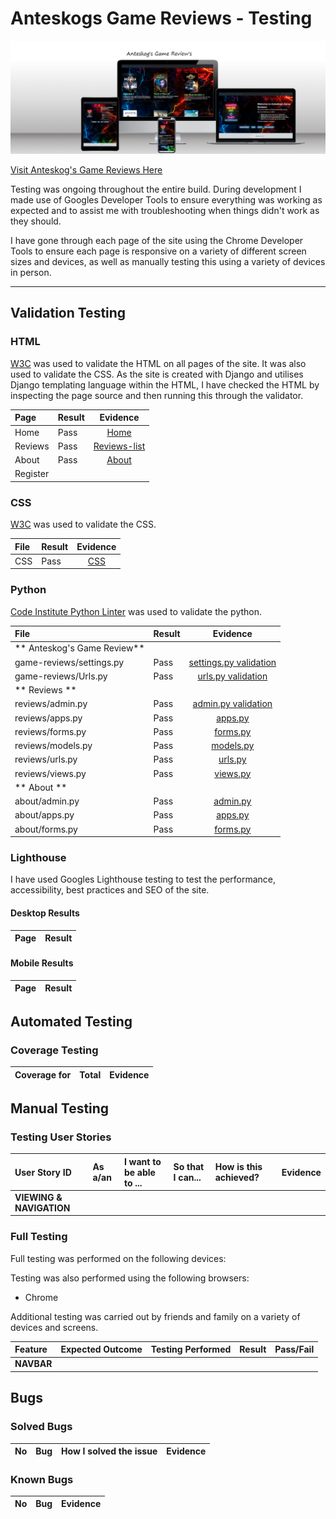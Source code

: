 # Anteskogs Game Reviews - Testing

![Anteskog's Game Reviews](media\media\images\mock-up1.png)




[Visit Anteskog's Game Reviews Here](https://anteskogs-game-reviews-c55343667d70.herokuapp.com/)

Testing was ongoing throughout the entire build. During development I made use of Googles Developer Tools to ensure everything was working as expected and to assist me with troubleshooting when things didn't work as they should.

I have gone through each page of the site using the Chrome Developer Tools to ensure each page is responsive on a variety of different screen sizes and devices, as well as manually testing this using a variety of devices in person.

---

## Validation Testing

### HTML

[W3C](https://validator.w3.org/) was used to validate the HTML on all pages of the site. It was also used to validate the CSS. As the site is created with Django and utilises Django templating language within the HTML, I have checked the HTML by inspecting the page source and then running this through the validator.

| Page | Result | Evidence |
| :--- | :--- | :---: |
| Home | Pass | [Home](media\media\images\testing-img\w3c\vw3-one.png) |
| Reviews | Pass | [Reviews-list](media\media\images\testing-img\w3c\vw3-list.png) |
| About | Pass | [About](media\media\images\testing-img\w3c\vw3-about.png) |
| Register | 

### CSS

[W3C](https://validator.w3.org/) was used to validate the CSS.

| File | Result | Evidence |
| :--- | :--- | :---: |
| CSS | Pass | [CSS](media\media\images\testing-img\w3c\css.png) |



### Python

[Code Institute Python Linter](https://pep8ci.herokuapp.com/) was used to validate the python.

| File | Result | Evidence |
| :--- | :--- | :---: |
| ** Anteskog's Game Review** |
| game-reviews/settings.py | Pass | [settings.py validation](media\media\images\testing-img\pep8\pep8-settings.py.png) |
| game-reviews/Urls.py | Pass | [urls.py validation](media\media\images\testing-img\pep8\pep8-gv-urls.png) |
| ** Reviews ** |
| reviews/admin.py | Pass | [admin.py validation](media\media\images\testing-img\pep8\pep8-admin-reviews.png) |
| reviews/apps.py | Pass | [apps.py](media\media\images\testing-img\pep8\pep8-reviews-apps.png) |
| reviews/forms.py | Pass | [forms.py](media\media\images\testing-img\pep8\pep8-reviews-forms.png) |
| reviews/models.py | Pass | [models.py](media\media\images\testing-img\pep8\pep8-models-py-reviews.png) |
| reviews/urls.py | Pass | [urls.py](media\media\images\testing-img\pep8\pep8-reviews-urls.png) |
| reviews/views.py | Pass | [views.py](media\media\images\testing-img\pep8\pep8-views.py-reviews.png) |
| ** About ** |
| about/admin.py | Pass | [admin.py](media\media\images\testing-img\pep8\pep8-about-admin.png) |
| about/apps.py | Pass | [apps.py](media\media\images\testing-img\pep8\pep8-about-apps.png) |
| about/forms.py | Pass | [forms.py](media\media\images\testing-img\pep8\pep8-about-forms.png) |


### Lighthouse

I have used Googles Lighthouse testing to test the performance, accessibility, best practices and SEO of the site.

#### Desktop Results

| Page | Result |
| :--- | :--- |


#### Mobile Results

| Page | Result |
| :--- | :--- |




## Automated Testing



### Coverage Testing

| Coverage for | Total | Evidence |
| :---| :--- | :--- |

## Manual Testing

### Testing User Stories

| User Story ID | As a/an | I want to be able to ... | So that I can... | How is this achieved? | Evidence |
| :--- | :--- | :--- | :---| :--- | :---: |
| **VIEWING & NAVIGATION** |


### Full Testing

Full testing was performed on the following devices:


Testing was also performed using the following browsers:

* Chrome

Additional testing was carried out by friends and family on a variety of devices and screens.

| Feature | Expected Outcome | Testing Performed | Result | Pass/Fail |
| :--- | :--- | :--- | :--- | :--- |
| **NAVBAR** |


## Bugs

### Solved Bugs

| No | Bug | How I solved the issue | Evidence |
|:--- | :--- | :--- | :---: |


### Known Bugs

| No | Bug | Evidence |
|:--- | :--- | :---: |